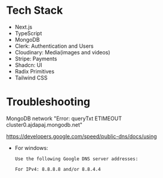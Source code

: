 # Tech Stack

- Next.js
- TypeScript
- MongoDB
- Clerk: Authentication and Users
- Cloudinary: Media(images and videos)
- Stripe: Payments
- Shadcn: UI
- Radix Primitives
- Tailwind CSS

# Troubleshooting

MongoDB network "Error: queryTxt ETIMEOUT cluster0.ajdapaj.mongodb.net"

https://developers.google.com/speed/public-dns/docs/using

- For windows:

      Use the following Google DNS server addresses:

      For IPv4: 8.8.8.8 and/or 8.8.4.4
